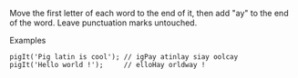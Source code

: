 Move the first letter of each word to the end of it, then add "ay" to the end of the word. Leave punctuation marks untouched.

Examples

```
pigIt('Pig latin is cool'); // igPay atinlay siay oolcay
pigIt('Hello world !');     // elloHay orldway !
```
